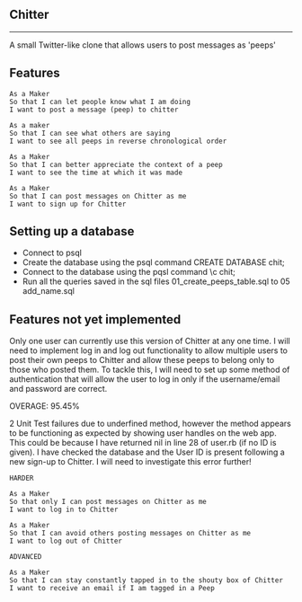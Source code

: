 Chitter
--------------------
--------------------

A small Twitter-like clone that allows users to post messages as 'peeps'

Features
--------

```
As a Maker
So that I can let people know what I am doing
I want to post a message (peep) to chitter

As a maker
So that I can see what others are saying
I want to see all peeps in reverse chronological order

As a Maker
So that I can better appreciate the context of a peep
I want to see the time at which it was made

As a Maker
So that I can post messages on Chitter as me
I want to sign up for Chitter
```


Setting up a database
----------------------

* Connect to psql
* Create the database using the psql command CREATE DATABASE chit;
* Connect to the database using the pqsl command \c chit;
* Run all the queries saved in the sql files 01_create_peeps_table.sql to 05 add_name.sql

Features not yet implemented
-----------------------------

Only one user can currently use this version of Chitter at any one time. I will need to implement log in and log out functionality to allow multiple users to post their own peeps to Chitter and allow these peeps to belong only to those who posted them. To tackle this, I will need to set up some method of authentication that will allow the user to log in only if the username/email and password are correct.

OVERAGE:  95.45%

2 Unit Test failures due to underfined method, however the method appears to be functioning as expected by showing user handles on the web app. This could be because I have returned nil in line 28 of user.rb (if no ID is given). I have checked the database and the User ID is present following a new sign-up to Chitter. I will need to investigate this error further!

```
HARDER

As a Maker
So that only I can post messages on Chitter as me
I want to log in to Chitter

As a Maker
So that I can avoid others posting messages on Chitter as me
I want to log out of Chitter

ADVANCED

As a Maker
So that I can stay constantly tapped in to the shouty box of Chitter
I want to receive an email if I am tagged in a Peep
```
